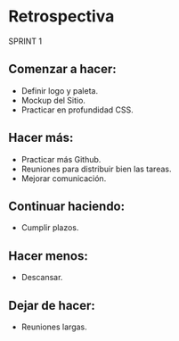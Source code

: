 # Retrospectiva

SPRINT 1 

## Comenzar a hacer:
- Definir logo y paleta.
- Mockup del Sitio.
- Practicar en profundidad CSS.
 
## Hacer más:
- Practicar más Github.
- Reuniones para distribuir bien las tareas.
- Mejorar comunicación.

## Continuar haciendo:
- Cumplir plazos.

## Hacer menos:
- Descansar.

## Dejar de hacer:
- Reuniones largas.
